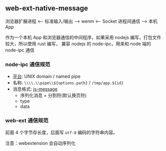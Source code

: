 ## web-ext-native-message

浏览器扩展进程 <-- 标准输入/输出 --> wenm <-- Socket 进程间通信 --> 本机 App

作为一个本机 App 和浏览器通信的中间程序，如果采用 nodejs 编写，打包文件较大，所以使用 rust 编写，
兼容 nodejs 的 node-ipc，用来和 node 端的 node-ipc 通信

### node-ipc 通信规范

- [平台](https://nodejs.org/api/net.html#net_ipc_support): UNIX domain / named pipe
- 名称: `\\\\.\\pipe\\${options.path}` / `/tmp/app.${id}`
- 消息格式: [js-message](https://www.npmjs.com/package/js-message)
  - 序列化消息 + 分割符(默认换页符)
  - type
  - data

### web-ext 通信规范

前面 4 个字节存长度，后面写 `utf-8` 编码的字符串内容。

注意：webextension 会自动序列化
